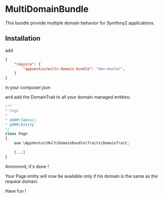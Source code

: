 MultiDomainBundle
=================

This bundle provide multiple domain behavior for Symfony2 applications.

Installation
------------

add 
    
```json
{
    "require": {
        "appventus/multi-domain-bundle": "dev-master",
    }
}
```
    
in your composer.json

and add the DomainTrait to all your domain managed entities:

```php
/**
* Page
*
* @ORM\Table()
* @ORM\Entity
*/
class Page
{
    use \AppVentus\MultiDomainBundle\Traits\DomainTrait;
    
    [...]
}
```
        
Annnnnnd, it's done !

Your Page entity will now be available only if his domain is the same as the request domain.

Have fun !
